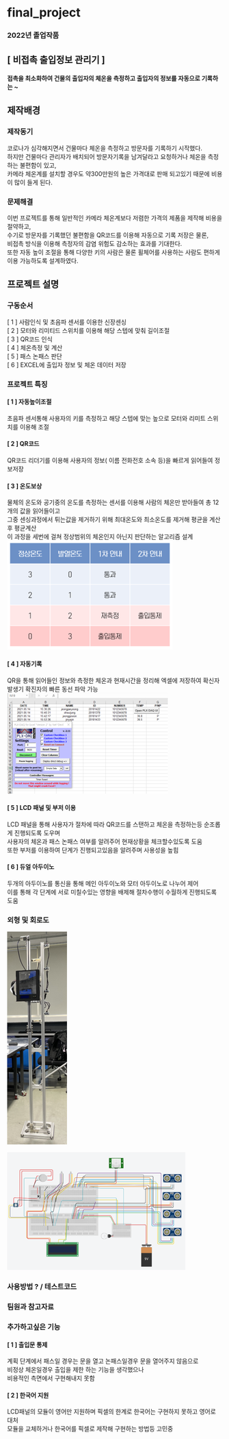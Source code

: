 # final_project
### 2022년 졸업작품

## [ 비접촉 출입정보 관리기 ]
#### 접촉을 최소화하여 건물의 출입자의 체온을 측정하고 출입자의 정보를 자동으로 기록하는 ~


## 제작배경
### 제작동기
코로나가 심각해지면서 건물마다 체온을 측정하고 방문자를 기록하기 시작했다.  
하지만 건물마다 관리자가 배치되어 방문자기록을 남겨달라고 요청하거나 체온을 측정하는 불편함이 있고,  
카메라 체온계를 설치할 경우도 약300만원의 높은 가격대로 판매 되고있기 때문에 비용이 많이 들게 된다.


### 문제해결
이번 프로젝트를 통해 일반적인 카메라 체온계보다 저렴한 가격의 제품을 제작해 비용을 절약하고,  
수기로 방문자를 기록했던 불편함을 QR코드를 이용해 자동으로 기록 저장은 물론,  
비접촉 방식을 이용해 측정자의 감염 위험도 감소하는 효과를 기대한다.  
또한 자동 높이 조절을 통해 다양한 키의 사람은 물론 휠체어를 사용하는 사람도 편하게 이용 가능하도록 설계하였다.

## 프로젝트 설명
### 구동순서
[ 1 ] 사람인식 및 초음파 센서를 이용한 신장센싱  
[ 2 ] 모터와 리미티드 스위치를 이용해 해당 스텝에 맞춰 길이조절  
[ 3 ] QR코드 인식  
[ 4 ] 체온측정 및 계산  
[ 5 ] 패스 논패스 판단  
[ 6 ] EXCEL에 출입자 정보 및 체온 데이터 저장

### 프로젝트 특징
#### [ 1 ] 자동높이조절
초음파 센서통해 사용자의 키를 측정하고 해당 스텝에 맞는 높으로 모터와 리미트 스위치를 이용해 조절  


#### [ 2 ] QR코드
QR코드 리더기를 이용해 사용자의 정보( 이름 전화전호 소속 등)을 빠르게 읽어들여 정보저장


#### [ 3 ] 온도보상
물체의 온도와 공기중의 온도를 측정하는 센서를 이용해 사람의 체온만 받아들여 총 12개의 값을 읽어들이고  
그중 센싱과정에서 튀는값을 제거하기 위해 최대온도와 최소온도를 제거해 평균을 계산후 평균계산  
이 과정을 세번에 걸쳐 정상범위의 체온인지 아닌지 판단하는 알고리즘 설계    
![실행화면](https://raw.githubusercontent.com/ZZO-ZHO/final_project/main/photo/pnp.png)


#### [ 4 ] 자동기록
QR을 통해 읽어들인 정보와 측정한 체온과 현재시간을 정리해 엑셀에 저장하여
확신자 발생기 확진자의 빠른 동선 파악 가능\
![실행화면](https://raw.githubusercontent.com/ZZO-ZHO/final_project/main/photo/plx_daq.png)


#### [ 5 ] LCD 패널 및 부저 이용
LCD 패널을 통해 사용자가 절차에 따라 QR코드를 스탠하고 체온을 측정하는등 순조롭게 진행되도록 도우며  
사용자의 체온과 패스 논패스 여부를 알려주어 현재상황을 체크할수있도록 도움  
또한 부저를 이용하여 단계가 진행되고있음을 알려주며 사용성을 높힘


#### [ 6 ] 듀얼 아두이노
두개의 아두이노를 통신을 통해 메인 아두이노와 모터 아두이노로 나누어 제어  
이를 통해 각 단계에 서로 미칠수있는 영향을 배제해 절차수행이 수월하게 진행되도록 도움


### 외형 및 회로도


![실행화면](https://raw.githubusercontent.com/ZZO-ZHO/final_project/main/photo/fin.png)



![실행화면](https://raw.githubusercontent.com/ZZO-ZHO/final_project/main/photo/line.png)



### 사용방법 ? / 테스트코드



### 팀원과 참고자료



### 추가하고싶은 기능
#### [ 1 ] 출입문 통제  
계획 단계에서 패스일 경우는 문을 열고 논패스일경우 문을 열어주지 않음으로  
비정상 체온일경우 출입을 제한 하는 기능을 생각했으나  
비용적인 측면에서 구현해내지 못함  


#### [ 2 ] 한국어 지원  
LCD패널의 모듈이 영어만 지원하며 픽셀의 한계로 한국어는 구현하지 못하고 영어로 대처  
모듈을 교체하거나 한국어를 픽셀로 제작해 구현하는 방법등 고민중

